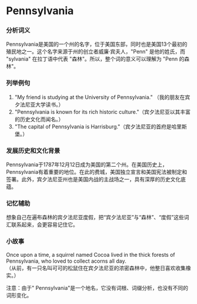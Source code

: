 # Pennsylvania

### 分析词义

  

Pennsylvania是美国的一个州的名字，位于美国东部，同时也是美国13个最初的殖民地之一。这个名字来源于州的创立者威廉·宾夫人，"Penn" 是他的姓氏，而 "sylvania" 在拉丁语中代表 "森林"。所以，整个词的意义可以理解为 "Penn 的森林"。

  

### 列举例句

  

1.  "My friend is studying at the University of Pennsylvania." （我的朋友在宾夕法尼亚大学读书。）
2.  "Pennsylvania is known for its rich historic culture."（宾夕法尼亚以其丰富的历史文化而闻名。）
3.  "The capital of Pennsylvania is Harrisburg."（宾夕法尼亚的首府是哈里斯堡。）

  

### 发展历史和文化背景

  

Pennsylvania于1787年12月12日成为美国的第二个州。在美国历史上，Pennsylvania有着重要的地位。在此的费城，美国独立宣言和美国宪法被制定和签署。此外，宾夕法尼亚州也是美国内战的主战场之一，具有深厚的历史文化底蕴。

  

### 记忆辅助

  

想象自己在遍布森林的宾夕法尼亚度假，把“宾夕法尼亚”与“森林”、“度假”这些词汇联系起来，会更容易记住它。

  

### 小故事

  

Once upon a time, a squirrel named Cocoa lived in the thick forests of Pennsylvania, who loved to collect acorns all day.  
（从前，有一只名叫可可的松鼠住在宾夕法尼亚的浓密森林中，他整日喜欢收集橡实。）

  

注意：由于" Pennsylvania"是一个地名，它没有词根、词缀分析，也没有不同的词形变化。
